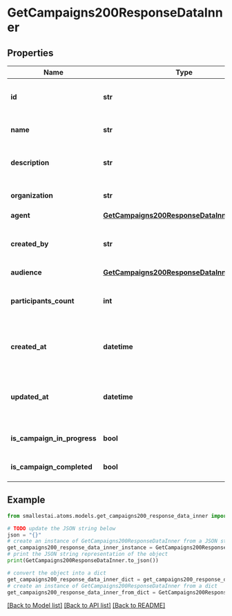 # GetCampaigns200ResponseDataInner


## Properties

Name | Type | Description | Notes
------------ | ------------- | ------------- | -------------
**id** | **str** | The unique identifier for the campaign | 
**name** | **str** | The name of the campaign | 
**description** | **str** | The description of the campaign | [optional] 
**organization** | **str** | The ID of the organization | [optional] 
**agent** | [**GetCampaigns200ResponseDataInnerAgent**](GetCampaigns200ResponseDataInnerAgent.md) |  | [optional] 
**created_by** | **str** | The ID of the user who created the campaign | [optional] 
**audience** | [**GetCampaigns200ResponseDataInnerAudience**](GetCampaigns200ResponseDataInnerAudience.md) |  | [optional] 
**participants_count** | **int** | The number of participants in the campaign | [optional] 
**created_at** | **datetime** | The date and time when the campaign was created | [optional] 
**updated_at** | **datetime** | The date and time when the campaign was last updated | [optional] 
**is_campaign_in_progress** | **bool** | Whether the campaign is in progress | [optional] 
**is_campaign_completed** | **bool** | Whether the campaign is completed | [optional] 

## Example

```python
from smallestai.atoms.models.get_campaigns200_response_data_inner import GetCampaigns200ResponseDataInner

# TODO update the JSON string below
json = "{}"
# create an instance of GetCampaigns200ResponseDataInner from a JSON string
get_campaigns200_response_data_inner_instance = GetCampaigns200ResponseDataInner.from_json(json)
# print the JSON string representation of the object
print(GetCampaigns200ResponseDataInner.to_json())

# convert the object into a dict
get_campaigns200_response_data_inner_dict = get_campaigns200_response_data_inner_instance.to_dict()
# create an instance of GetCampaigns200ResponseDataInner from a dict
get_campaigns200_response_data_inner_from_dict = GetCampaigns200ResponseDataInner.from_dict(get_campaigns200_response_data_inner_dict)
```
[[Back to Model list]](../README.md#documentation-for-models) [[Back to API list]](../README.md#documentation-for-api-endpoints) [[Back to README]](../README.md)


